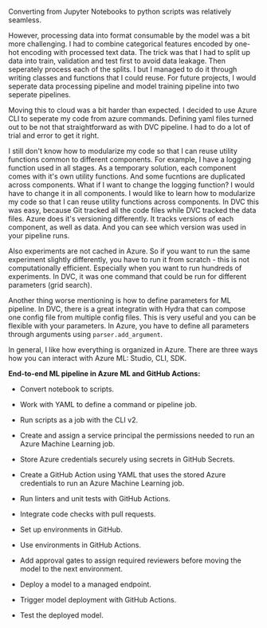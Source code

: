 Converting from Jupyter Notebooks to python scripts was relatively seamless.

However, processing data into format consumable by the model was a bit more challenging. I had to combine categorical features encoded by one-hot encoding with processed text data. The trick was that I had to split up data into train, validation and test first to avoid data leakage. Then seperately process each of the splits. I but I managed to do it through writing classes and functions that I could reuse. For future projects, I would seperate data processing pipeline and model training pipeline into two seperate pipelines. 

Moving this to cloud was a bit harder than expected. I decided to use Azure CLI to seperate my code from azure commands. Defining yaml files turned out to be not that straightforward as with DVC pipeline. I had to do a lot of trial and error to get it right.

I still don't know how to modularize my code so that I can reuse utility functions common to different components. For example, I have a logging function used in all stages. As a temporary solution, each component comes with it's own utility functions. And some fucntions are duplicated across components. What if I want to change the logging function? I would have to change it in all components. I would like to learn how to modularize my code so that I can reuse utility functions across components. In DVC this was easy, because Git tracked all the code files while DVC tracked the data files. Azure does it's versioning differently. It tracks versions of each component, as well as data. And you can see which version was used in your pipeline runs.

Also experiments are not cached in Azure. So if you want to run the same experiment slightly differently, you have to run it from scratch - this is not computationally efficient. Especially when you want to run hundreds of experiments. In DVC, it was one command that could be run for different parameters (grid search).

Another thing worse mentioning is how to define parameters for ML pipeline. In DVC, there is a great integratin with Hydra that can compose one config file from multiple config files. This is very useful and you can be flexible with your parameters. In Azure, you have to define all parameters through arguments using `parser.add_argument`.

In general, I like how everything is organized in Azure. There are three ways how you can interact with Azure ML: Studio, CLI, SDK.


**End-to-end ML pipeline in Azure ML and GitHub Actions:**

- Convert notebook to scripts.
- Work with YAML to define a command or pipeline job.
- Run scripts as a job with the CLI v2.

- Create and assign a service principal the permissions needed to run an Azure Machine Learning job.
- Store Azure credentials securely using secrets in GitHub Secrets.
- Create a GitHub Action using YAML that uses the stored Azure credentials to run an Azure Machine Learning job.

- Run linters and unit tests with GitHub Actions.
- Integrate code checks with pull requests.

- Set up environments in GitHub.
- Use environments in GitHub Actions.
- Add approval gates to assign required reviewers before moving the model to the next environment.

- Deploy a model to a managed endpoint.
- Trigger model deployment with GitHub Actions.
- Test the deployed model.